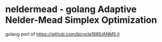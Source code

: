 # neldermead - golang Adaptive Nelder-Mead Simplex Optimization


golang port of https://github.com/bicycle1885/ANMS.jl